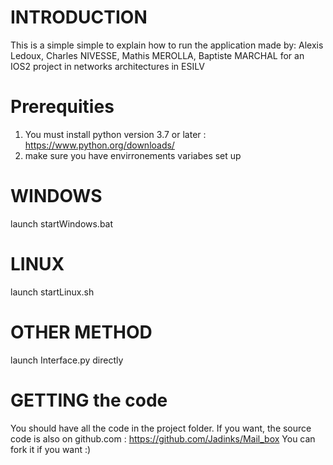 # INTRODUCTION
This is a simple simple to explain how to run the application made by:
Alexis Ledoux, Charles NIVESSE, Mathis MEROLLA, Baptiste MARCHAL for an IOS2 project
in networks architectures in ESILV 
# Prerequities
1. You must install python version 3.7 or later : https://www.python.org/downloads/
2. make sure you have envirronements variabes set up
# WINDOWS
launch startWindows.bat
# LINUX
launch startLinux.sh
# OTHER METHOD
launch Interface.py directly
# GETTING the code
You should have all the code in the project folder. If you want, the source code is also
on github.com : https://github.com/Jadinks/Mail_box
You can fork it if you want :)

